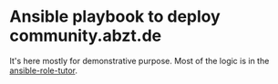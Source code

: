 # Ansible playbook to deploy community.abzt.de

It's here mostly for demonstrative purpose. Most of the logic is in the [ansible-role-tutor](https://github.com/Abstract-Tech/ansible-role-tutor).
